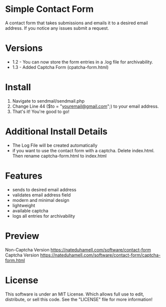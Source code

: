 Simple Contact Form
====================================

A contact form that takes submissions and emails it to a desired email address. If you notice any issues submit a request. 

Versions
============

* 1.2 - You can now store the form entries in a .log file for archivability. 
* 1.3 - Added Captcha Form (cpatcha-form.html)

Install
========
1) Navigate to sendmail/sendmail.php
2) Change Line 44 ($to = "youremail@gmail.com";)
to your email address.
3) That's it! You're good to go!

Additional Install Details
==============================
* The Log File will be created automatically
* if you want to use the contact form with a captcha. Delete index.html. Then rename captcha-form.html to index.html

Features
===============
* sends to desired email address
* validates email address field
* modern and minimal design
* lightweight
* available captcha 
* logs all entries for archivability

Preview
========
Non-Captcha Version
<a href="https://nateduhamell.com/software/contact-form" alt="https://nateduhamell.com/software/contact-form" target="_blank">https://nateduhamell.com/software/contact-form</a>
Captcha Version
<a href="https://nateduhamell.com/software/contact-form/captcha-form.html" alt="https://nateduhamell.com/software/contact-form/captcha-form.html" target="_blank">https://nateduhamell.com/software/contact-form/captcha-form.html</a>

License
==========
This software is under an MIT License. Which allows full use to edit, distribute, or sell this code.
See the "LICENSE" file for more information!


